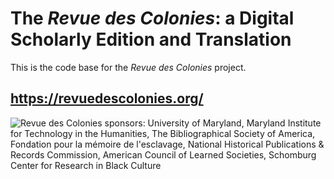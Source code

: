 # The _Revue des Colonies_: a Digital Scholarly Edition and Translation

This is the code base for the _Revue des Colonies_ project.

## https://revuedescolonies.org/

![Revue des Colonies sponsors: University of Maryland, Maryland Institute for Technology in the Humanities, The Bibliographical Society of America, Fondation pour la mémoire de l'esclavage, National Historical Publications & Records Commission, American Council of Learned Societies, Schomburg Center for Research in Black Culture](https://github.com/revuedescolonies/.github/assets/144770/7fd97211-7714-438e-a02a-34e4a3d0799b)
